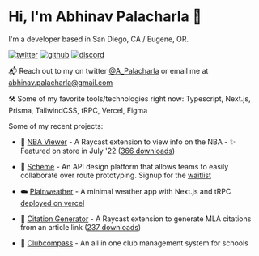 # Hi, I'm Abhinav Palacharla 👋

I'm a developer based in San Diego, CA / Eugene, OR.

[![twitter](https://socialize-md.vercel.app/api/badge/twitter)](https://twitter.com/A_Palacharla)
[![github](https://socialize-md.vercel.app/api/badge/github)](https://github.com/AbhinavPalacharla)
[![discord](https://socialize-md.vercel.app/api/badge/discord)](https://discordapp.com/users/290246407145914370)


📬 Reach out to my on twitter [@A_Palacharla](https://twitter.com/A_Palacharla) or email me at abhinav.palacharla@gmail.com

🛠 Some of my favorite tools/technologies right now: Typescript, Next.js, Prisma, TailwindCSS, tRPC, Vercel, Figma

Some of my recent projects:
- 🏀 [NBA Viewer](https://github.com/AbhinavPalacharla/nba-game-viewer) - A Raycast extension to view info on the NBA - ✨ Featured on store in July '22 ([366 downloads](https://www.raycast.com/AbhinavPalacharla/nba-viewer))

- 🧪 [Scheme](https://github.com/AbhinavPalacharla/scheme) - An API design platform that allows teams to easily collaborate over route prototyping. Signup for the [waitlist](https://scheme-app.com)

- ☁️ [Plainweather](https://github.com/AbhinavPalacharla/plainweather) - A minimal weather app with Next.js and tRPC [deployed on vercel](https://plainweather.vercel.app)

- 📝 [Citation Generator](https://github.com/AbhinavPalacharla/citation-generator) - A Raycast extension to generate MLA citations from an article link ([237 downloads](https://www.raycast.com/AbhinavPalacharla/citation-generator))

- 🧭 [Clubcompass](https://github.com/clubcompass/clubcompass.net) - An all in one club management system for schools
